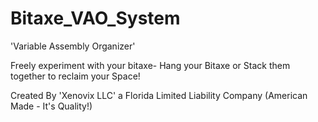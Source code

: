 # Bitaxe_VAO_System

'Variable Assembly Organizer'  

Freely experiment with your bitaxe- Hang your Bitaxe or Stack them together to reclaim your Space!


Created By 'Xenovix LLC' a Florida Limited Liability Company (American Made - It's Quality!)
